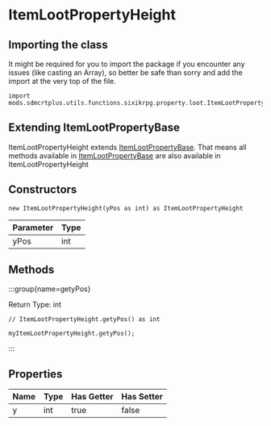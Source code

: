 # ItemLootPropertyHeight

## Importing the class

It might be required for you to import the package if you encounter any issues (like casting an Array), so better be safe than sorry and add the import at the very top of the file.
```zenscript
import mods.sdmcrtplus.utils.functions.sixikrpg.property.loot.ItemLootPropertyHeight;
```


## Extending ItemLootPropertyBase

ItemLootPropertyHeight extends [ItemLootPropertyBase](/mods/sdmcrtplus/utils/functions/sixikrpg/property/loot/ItemLootPropertyBase). That means all methods available in [ItemLootPropertyBase](/mods/sdmcrtplus/utils/functions/sixikrpg/property/loot/ItemLootPropertyBase) are also available in ItemLootPropertyHeight

## Constructors


```zenscript
new ItemLootPropertyHeight(yPos as int) as ItemLootPropertyHeight
```
| Parameter | Type |
|-----------|------|
| yPos      | int  |



## Methods

:::group{name=getyPos}

Return Type: int

```zenscript
// ItemLootPropertyHeight.getyPos() as int

myItemLootPropertyHeight.getyPos();
```

:::


## Properties

| Name | Type | Has Getter | Has Setter |
|------|------|------------|------------|
| y    | int  | true       | false      |

